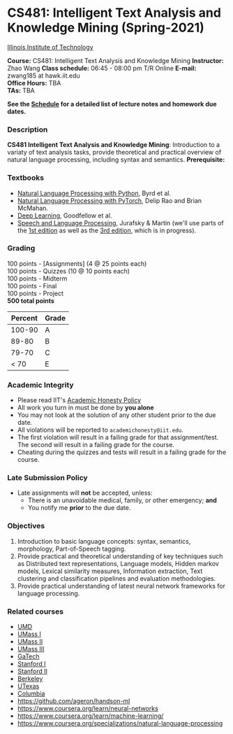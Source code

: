 # CS481: Intelligent Text Analysis and Knowledge Mining (Spring-2021)

[Illinois Institute of Technology](http://cs.iit.edu)

<!-- **If you've joined the class late, please check Blackboard for announcements, and please complete the [course survey] ASAP.** -->


**Course:** CS481: Intelligent Text Analysis and Knowledge Mining
**Instructor:** Zhao Wang
**Class schedule:** 06:45 - 08:00 pm T/R Online 
**E-mail:** zwang185 at hawk.iit.edu  
**Office Hours:** TBA  
**TAs:** TBA

**See the [Schedule](Schedule.md) for a detailed list of lecture notes and homework due dates.**

### Description

**CS481 Intelligent Text Analysis and Knowledge Mining**: Introduction to a variaty of text analysis tasks, provide theoretical and practical overview of natural language processing, including syntax and semantics.
**Prerequisite:** 

### Textbooks

- [Natural Language Processing with Python](http://www.nltk.org/book/), Byrd et al.
- [Natural Language Processing with PyTorch](https://www.oreilly.com/library/view/natural-language-processing/9781491978221/), Delip Rao and Brian McMahan.
- [Deep Learning](http://www.deeplearningbook.org), Goodfellow et al.
- [Speech and Language Processing](http://www.deepsky.com/~merovech/voynich/voynich_manchu_reference_materials/PDFs/jurafsky_martin.pdf), Jurafsky & Martin (we'll use parts of the [1st edition](http://www.deepsky.com/~merovech/voynich/voynich_manchu_reference_materials/PDFs/jurafsky_martin.pdf) as well as the [3rd edition](https://web.stanford.edu/~jurafsky/slp3/), which is in progress).

### Grading

100 points - [Assignments] (4 @ 25 points each)  
100 points - Quizzes (10 @ 10 points each)  
100 points - Midterm  
100 points - Final  
100 points - Project  
**500 total points**

| **Percent** | **Grade** |
|-------------|-----------|
| 100-90      | A         |
| 89-80       | B         |
| 79-70       | C         |
| < 70        | E         |

### Academic Integrity

- Please read IIT's [Academic Honesty Policy](http://www.iit.edu/student_affairs/handbook/information_and_regulations/code_of_academic_honesty.shtml)
- All work you turn in must be done by **you alone**
- You may not look at the solution of any other student prior to the due date.
- All violations will be reported to `academichonesty@iit.edu`.
- The first violation will result in a failing grade for that assignment/test. The second will result in a failing grade for the course.
- Cheating during the quizzes and tests will result in a failing grade for the course.

### Late Submission Policy

- Late assignments will **not** be accepted, unless:
  - There is an unavoidable medical, family, or other emergency; **and**
  - You notify me **prior** to the due date.

### Objectives

1. Introduction to basic language concepts: syntax, semantics, morphology, Part-of-Speech tagging.
2. Provide practical and theoretical understanding of key techniques such as Distributed text representations, Language models, Hidden markov models, Lexical similarity measures, Information extraction, Text clustering and classification pipelines and evaluation methodologies.
3. Provide practical understanding of latest neural network frameworks for language processing.


### Related courses

- [UMD](http://www.umiacs.umd.edu/~hal/courses/2012F_CL1/)
- [UMass I](https://people.cs.umass.edu/~mccallum/courses/inlp2007/syllabus.html)
- [UMass II](http://people.cs.umass.edu/~brenocon/inlp2016/)
- [UMass III](http://people.cs.umass.edu/~brenocon/anlp2017/)
- [GaTech](https://github.com/jacobeisenstein/gt-nlp-class/)
- [Stanford I](http://cs224d.stanford.edu/syllabus.html)
- [Stanford II](http://web.stanford.edu/class/cs224n/)
- [Berkeley](https://people.eecs.berkeley.edu/~klein/cs288/sp10/)
- [UTexas](https://www.cs.utexas.edu/~mooney/cs388/syllabus.html)
- [Columbia](http://www.cs.columbia.edu/~kathy/NLP/)
- https://github.com/ageron/handson-ml
- https://www.coursera.org/learn/neural-networks
- https://www.coursera.org/learn/machine-learning/
- https://www.coursera.org/specializations/natural-language-processing
